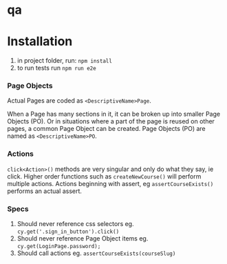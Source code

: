 # qa

# Installation
1. in project folder, run: ```npm install```
2. to run tests run ```npm run e2e```

### Page Objects
Actual Pages are coded as `<DescriptiveName>Page`.

When a Page has many sections in it, it can be broken up into smaller Page Objects (PO).
Or in situations where a part of the page is reused on other pages, a common Page Object can be created.
Page Objects (PO) are named as `<DescriptiveName>PO`.


### Actions

`click<Action>()` methods are very singular and only do what they say, ie click.
Higher order functions such as `createNewCourse()` will perform multiple actions.
Actions beginning with assert, eg `assertCourseExists()` performs an actual assert.

### Specs
1. Should never reference css selectors eg. `cy.get('.sign_in_button').click()`
2. Should never reference Page Object items eg. `cy.get(LoginPage.password);`
3. Should call actions eg. `assertCourseExists(courseSlug)`
